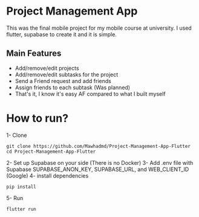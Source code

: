 # Project Management App

This was the final mobile project for my mobile course at university. I used flutter, supabase to create it and it is simple. 

## Main Features

- Add/remove/edit projects
- Add/remove/edit subtasks for the project
- Send a Friend request and add friends
- Assign friends to each subtask (Was planned)
- That's it, I know it's easy AF compared to what I built myself

# How to run?

1- Clone
```
git clone https://github.com/Mawhadmd/Project-Management-App-Flutter
cd Project-Management-App-Flutter
```

2- Set up Supabase on your side (There is no Docker)
3- Add .env file with Supabase SUPABASE_ANON_KEY, SUPABASE_URL, and WEB_CLIENT_ID (Google)
4- install dependencies 
```
pip install
```
5- Run 
```
flutter run
```


